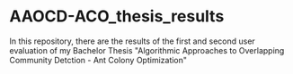 # AAOCD-ACO_thesis_results
In this repository, there are the results of the first and second user evaluation of my Bachelor Thesis "Algorithmic Approaches to Overlapping Community Detction - Ant Colony Optimization"
